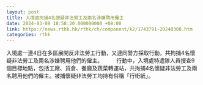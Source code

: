 ```yaml
---
layout: post
title: 入境處拘捕4名懷疑非法勞工及兩名涉嫌聘用僱主
date: 2024-03-08 18:58:20.000000000 +08:00
link: https://news.rthk.hk/rthk/ch/component/k2/1743791-20240308.htm
categories: rthk
---
```


入境處一連4日在多區展開反非法勞工行動，又連同警方採取行動，共拘捕4名懷疑非法勞工及兩名涉嫌聘用他們的僱主。
　　 
行動中，入境處特遣隊人員搜查9個目標地點，包括工廠、貨倉、餐廳及蔬菜轉運站，共拘捕4名懷疑非法勞工及兩名聘用他們的僱主。被捕懷疑非法勞工均持有俗稱「行街紙」。
